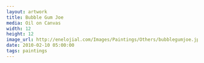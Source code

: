 ```yaml
---
layout: artwork
title: Bubble Gum Joe
media: Oil on Canvas
width: 12
height: 12
image_url: http://enelojial.com/Images/Paintings/Others/bubblegumjoe.jpg
date: 2010-02-10 05:00:00
tags: paintings
---
```

